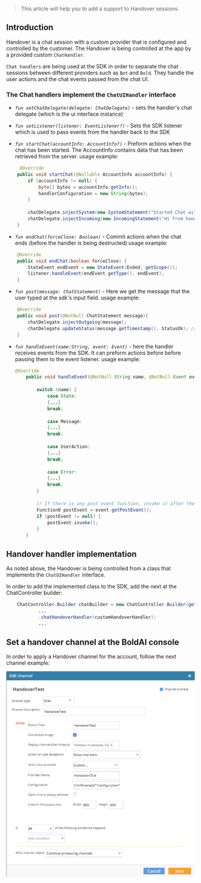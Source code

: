 > This article will help you to add a support to Handover sessions.

## Introduction

Handover is a chat session with a custom provider that is configured and controlled by the customer.
The Handover is being controlled at the app by a provided custom `ChatHandler`.

`Chat handlers` are being used at the SDK in order to separate the chat sessions between different providers such as `Bot` and `Bold`.
They handle the user actions and the chat events passed from the chat UI.

### The Chat handlers implement the `ChatUIHandler` interface

- *`fun setChatDelegate(delegate: ChatDelegate)`* - sets the handler's chat delegate (which is the ui interface instance)

- *`fun setListener(listener: EventListener?)`* - Sets the SDK listener which is used to pass events from the handler back to the SDK

- *`fun startChat(accountInfo: AccountInfo?)`* - Preform actions when the chat has been started.
    The AccountInfo contains data that has been retrieved from the server.
    usage example:

```java
     @Override
    public void startChat(@Nullable AccountInfo accountInfo) {
        if (accountInfo != null) {
            byte[] bytes = accountInfo.getInfo();
            handlerConfiguration = new String(bytes);
        }

        chatDelegate.injectSystem(new SystemStatement("Started Chat with Handover provider, the handover data is: " + handlerConfiguration, getScope()));
        chatDelegate.injectIncoming(new IncomingStatement("Hi from handover", getScope()));
    }
```

- *`fun endChat(forceClose: Boolean)`* - Commit actions when the chat ends (before the handler is being destructed)
    usage example:

```java
    @Override
    public void endChat(boolean forceClose) {
        StateEvent endEvent = new StateEvent(Ended, getScope());
        listener.handleEvent(endEvent.getType(), endEvent);
    }
```

- *`fun post(message: ChatStatement)`* - Here we get the message that the user typed at the sdk's input
    field.
    usage example:

```java
    @Override
    public void post(@NotNull ChatStatement message){
        chatDelegate.injectOutgoing(message);
        chatDelegate.updateStatus(message.getTimestamp(), StatusOk); // can be delayed by the handover provider
    }
```

- *`fun handleEvent(name:String, event: Event)`* - here the handler receives events from the SDK. It can preform actions before before passing them to the event listener.
    usage example:

    ```java
    @Override
        public void handleEvent(@NotNull String name, @NotNull Event event) 

            switch (name) {
                case State:
                {...}
                break;

                case Message:
                {...}
                break;

                case UserAction:
                {...}
                break;

                case Error:
                {...}
                break;
            }

            // If there is any post event function, invoke it after the event handling
            Function0 postEvent = event.getPostEvent();
            if (postEvent != null) {
                postEvent.invoke();
            }
        }
    ```

## Handover handler implementation

As noted above, the Handover is being controlled from a class that implements the `ChatUIHandler` interface.

In order to add the implemented class to the SDK, add the next at the ChatController builder:

```java
    ChatController.Builder chatBuilder = new ChatController.Builder(getContext())
            ...
            .chatHandoverHandler(customHandoverHandler);
            ...
```

## Set a handover channel at the BoldAI console

In order to apply a Handover channel for the account, follow the next channel example:

![](images/Android/handoverChannel.png)
